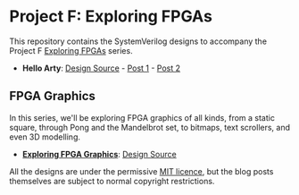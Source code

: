 # Project F: Exploring FPGAs

This repository contains the SystemVerilog designs to accompany the Project F [Exploring FPGAs](https://projectf.io/tags/explore/) series.

* **Hello Arty**: [Design Source](hello-arty) - [Post 1](https://projectf.io/posts/hello-arty-1/) - [Post 2](https://projectf.io/posts/hello-arty-2/)

## FPGA Graphics

In this series, we'll be exploring FPGA graphics of all kinds, from a static square, through Pong and the Mandelbrot set, to bitmaps, text scrollers, and even 3D modelling.

* **[Exploring FPGA Graphics](https://projectf.io/posts/fpga-graphics/)**: [Design Source](fpga-graphics)

All the designs are under the permissive [MIT licence](LICENSE), but the blog posts themselves are subject to normal copyright restrictions.
